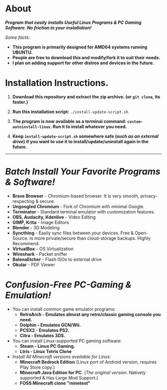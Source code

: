 # About
  ***Program that easily installs Useful Linux Programs & PC Gaming Software. No friction in your installation!***
 
 *Some facts:*
 
   * **This program is primarily designed for AMD64 systems running UBUNTU.**
   * **People are free to download this and modify/fork it to suit their needs.**  
   *  **I plan on adding support for other distros and devices in the future.**

# Installation Instructions.   
  1. **Download this repository and extract the zip archive. (or ```git clone```, its faster.)**

  2. **Run this installation script:** ```./install-update-script.sh```
  
  3. **The program is now available as a terminal command: ```custom-autoinstall-linux```. Run it to install whatever you need.**
  
  4. **Keep ```install-update-script.sh``` somewhere safe (*such as an external drive*) if you want to use it to install/update/uninstall again in the future.**
  
---------------------------------------------------

# *Batch Install Your Favorite Programs & Software!*
* **Brave Browser** - Chromium-based browser. It is very smooth, privacy-respecting & secure.
* **Ungoogled Chromium** - Fork of Chromium with minimal Google.
* **Terminator** - Standard terminal emulator with customization features.
* **OBS, Audacity, Kdenlive** - Video Editing
* **GIMP, Krita** - Image Editors
* **Blender** - 3D Modeling
* **Syncthing** - Easily sync files between your devices. Free & Open-Source. Is more private/secure than cloud-storage backups. Highly Recommend.
* **VirtualBox** - OS Virtualization
* **Wireshark** - Packet sniffer
* **BalenaEtcher** - Flash ISOs to external drive
* **Okular** - PDF Viewer
# *Confusion-Free PC-Gaming & Emulation!*
* You can install common game emulator programs: 
  * **RetroArch - Emulates almost any retro/classic gaming console you need.**
  * **Dolphin - Emulates GCN/Wii.**
  * **PCSX2 - Emulates PS2.**
  * **Citra - Emulates 3DS.**
* You can install Linux-supported PC gaming software:
  * **Steam - Linux PC Gaming.**
  * **Ltris - Linux Tetris Clone**
* *Install All Minecraft versions available for Linux:*
  * **Minecraft Bedrock Edition** (Linux port of Android version, requires Play Store copy.)
  * **Minecraft Java Edition for PC.** (*The original version*. Natively supported & Has Large Mod Support.)
  * **FOSS Minecraft clone "minetest"**
